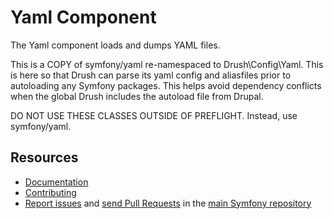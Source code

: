Yaml Component
==============

The Yaml component loads and dumps YAML files.

This is a COPY of symfony/yaml re-namespaced to Drush\Config\Yaml. This is
here so that Drush can parse its yaml config and aliasfiles prior to autoloading
any Symfony packages. This helps avoid dependency conflicts when the global
Drush includes the autoload file from Drupal.

DO NOT USE THESE CLASSES OUTSIDE OF PREFLIGHT. Instead, use symfony/yaml.

Resources
---------

  * [Documentation](https://symfony.com/doc/current/components/yaml/index.html)
  * [Contributing](https://symfony.com/doc/current/contributing/index.html)
  * [Report issues](https://github.com/symfony/symfony/issues) and
    [send Pull Requests](https://github.com/symfony/symfony/pulls)
    in the [main Symfony repository](https://github.com/symfony/symfony)
